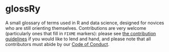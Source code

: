 # glossRy

A small glossary of terms used in R and data science, designed for novices who
are still orienting themselves.  Contributions are very welcome (particularly
ones that fill in `FIXME` markers): please see [the contribution
guidelines](CONTRIBUTING.md) if you would like to lend and hand, and please note
that all contributors must abide by our [Code of Conduct](CONDUCT.md).

